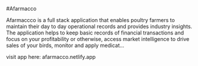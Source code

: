 #Afarmacco

Afarmaccco is a full stack application that enables poultry farmers to maintain their day to day operational records and provides industry insights. The application helps to keep basic records of financial transactions and focus on your profitability or otherwise, access market intelligence to drive sales of your birds, monitor and apply medicat…


visit app here: afarmacco.netlify.app
